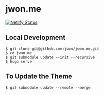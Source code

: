 # jwon.me
[![Netlify Status](https://api.netlify.com/api/v1/badges/76ebafa4-2975-4b50-aabc-987b5d2d5071/deploy-status)](https://app.netlify.com/sites/jwon-me/deploys)

## Local Development
```
$ git clone git@github.com:jwon/jwon.me.git
$ cd jwon.me
$ git submodule update --init --recursive
$ hugo serve
```

## To Update the Theme
```
$ git submodule update --remote --merge
```
